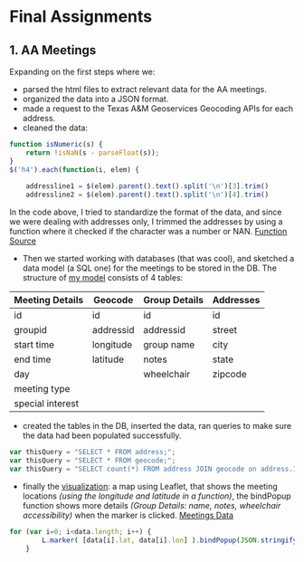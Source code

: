 # Final Assignments

## 1. AA Meetings

Expanding on the first steps where we:
- parsed the html files to extract relevant data for the AA meetings. 
- organized the data into a JSON format. 
- made a request to the Texas A&M Geoservices Geocoding APIs for each address.
- cleaned the data:
```javascript
function isNumeric(s) {
    return !isNaN(s - parseFloat(s));
}
$('h4').each(function(i, elem) {
    
    addressline1 = $(elem).parent().text().split('\n')[3].trim()
    addressline2 = $(elem).parent().text().split('\n')[4].trim()
```
In the code above, I tried to standardize the format of the data, and since we were dealing with addresses only, I trimmed the addresses by using a function where it checked if the character was a number or NAN. [Function Source](https://stackoverflow.com/questions/8935632/check-if-character-is-number)
- Then we started working with databases (that was cool), and sketched a data model (a SQL one) for the meetings to be stored in the DB. The structure of [my model](https://github.com/bsakbar/data-structures/blob/master/week4/AA%20Meetings%20.png) consists of 4 tables:

| Meeting Details  | Geocode | Group Details | Addresses |
| --- | --- | --- | --- |
| id | id | id | id |
| groupid | addressid | addressid | street
| start time | longitude | group name | city
| end time | latitude | notes | state
| day |  | wheelchair | zipcode
| meeting type |
| special interest |

- created the tables in the DB, inserted the data, ran queries to make sure the data had been populated successfully. 
```javascript
var thisQuery = "SELECT * FROM address;";
var thisQuery = "SELECT * FROM geocode;";
var thisQuery = "SELECT count(*) FROM address JOIN geocode on address.ID=geocode.addressID;";
```
- finally the [visualization](http://35.170.62.91:8080/aa): a map using Leaflet, that shows the meeting locations *(using the longitude and latitude in a function)*, the bindPopup function shows more details *(Group Details: name, notes, wheelchair accessibility)*  when the marker is clicked. [Meetings Data](http://35.170.62.91:8080/aameetings)
```javascript
for (var i=0; i<data.length; i++) {
        L.marker( [data[i].lat, data[i].lon] ).bindPopup(JSON.stringify(data[i].meetings)).addTo(mymap);
    }
 ```
 
 
